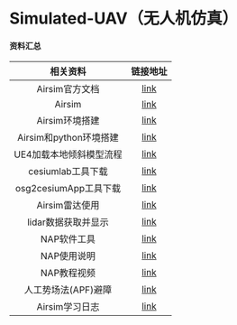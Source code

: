 # Simulated-UAV（无人机仿真）





#### 资料汇总
| 相关资料 | 链接地址 |
| :-----: | :-----: |
| Airsim官方文档 | [link](https://github.com/microsoft/AirSim) |
| Airsim | [link](https://microsoft.github.io/AirSim/) |
| Airsim环境搭建 | [link](https://blog.csdn.net/qq_41071754/article/details/119561844) |
| Airsim和python环境搭建 | [link](https://blog.csdn.net/dbqwcl/article/details/128618922?csdn_share_tail=%7B%22type%22%3A%22blog%22%2C%22rType%22%3A%22article%22%2C%22rId%22%3A%22128618922%22%2C%22source%22%3A%22unlogin%22%7D) |
| UE4加载本地倾斜模型流程 | [link](https://www.bilibili.com/video/BV1fT4y1v7JE/?share_source=copy_web&vd_source=c1672af9d0b6d625c84667b5a523677a) |
| cesiumlab工具下载 | [link](http://www.cesiumlab.com/) |
| osg2cesiumApp工具下载 | [link](https://www.jianshu.com/p/e1ee883ff7a5) |
| Airsim雷达使用 | [link](https://blog.csdn.net/joeshuai/article/details/122191910) |
| lidar数据获取并显示 | [link](https://ldgcug.github.io/2019/08/30/Airsim/%E5%88%9D%E8%AF%86Airsim%EF%BC%88%E5%8D%81%EF%BC%89%E4%B9%8BLidar%E6%95%B0%E6%8D%AE%E8%8E%B7%E5%8F%96%E5%B9%B6%E6%98%BE%E7%A4%BA/) |
 | NAP软件工具 | [link](http://www.cesiumlab.com/) |
| NAP使用说明 |  [link](https://www.yuque.com/u2146681/nfp_manual) |
| NAP教程视频 | [link](https://www.bilibili.com/video/BV1RM4y1g7Gw/?p=1&share_medium=android&share_plat=android&share_session_id=9a596187-75ab-4dd6-9757-a6a6fe304a87&share_source=COPY&share_tag=s_i&timestamp=1632791496&unique_k=52zV6x&vd_source=c1672af9d0b6d625c84667b5a523677a) |
| 人工势场法(APF)避障 | [link](https://blog.csdn.net/k_kun/article/details/126036987?spm=1001.2014.3001.5502) |
| Airsim学习日志 | [link](https://blog.csdn.net/k_kun/category_11892372.html) |
